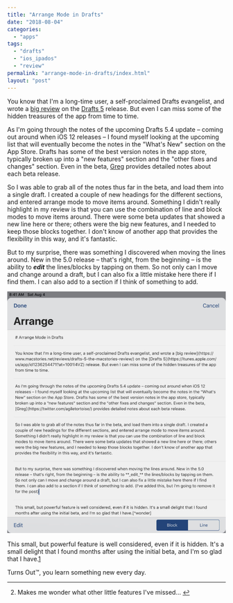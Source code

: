 ```yaml
---
title: "Arrange Mode in Drafts"
date: "2018-08-04"
categories: 
  - "apps"
tags: 
  - "drafts"
  - "ios_ipados"
  - "review"
permalink: "arrange-mode-in-drafts/index.html"
layout: "post"
---
```


You know that I'm a long-time user, a self-proclaimed Drafts evangelist, and wrote a [big review](https://www.macstories.net/reviews/drafts-5-the-macstories-review/) on the [Drafts 5](https://itunes.apple.com/us/app/id1236254471?at=1001l4VZ) release. But even I can miss some of the hidden treasures of the app from time to time.

As I'm going through the notes of the upcoming Drafts 5.4 update – coming out around when iOS 12 releases – I found myself looking at the upcoming list that will eventually become the notes in the "What's New" section on the App Store. Drafts has some of the best version notes in the app store, typically broken up into a "new features" section and the "other fixes and changes" section. Even in the beta, [Greg](https://twitter.com/agiletortoise/) provides detailed notes about each beta release.

So I was able to grab all of the notes thus far in the beta, and load them into a single draft. I created a couple of new headings for the different sections, and entered arrange mode to move items around. Something I didn't really highlight in my review is that you can use the combination of line and block modes to move items around. There were some beta updates that showed a new line here or there; others were the big new features, and I needed to keep those blocks together. I don't know of another app that provides the flexibility in this way, and it's fantastic.

But to my surprise, there was something I discovered when moving the lines around. New in the 5.0 release – that's right, from the beginning – is the ability to **_edit_** the lines/blocks by tapping on them. So not only can I move and change around a draft, but I can also fix a little mistake here there if I find them. I can also add to a section if I think of something to add.

[![](images/08B5AAB8-51D2-43D3-8A92-B152CF426D0A-925x1024.jpeg)](https://www.nahumck.me/wp-content/uploads/2018/08/08B5AAB8-51D2-43D3-8A92-B152CF426D0A.jpeg)

This small, but powerful feature is well considered, even if it is hidden. It's a small delight that I found months after using the initial beta, and I'm so glad that I have.[1](#fn-1396-wonder)

Turns Out™, you learn something new every day.

* * *

2. Makes me wonder what other little features I've missed… [↩](#fnref-1396-wonder)
